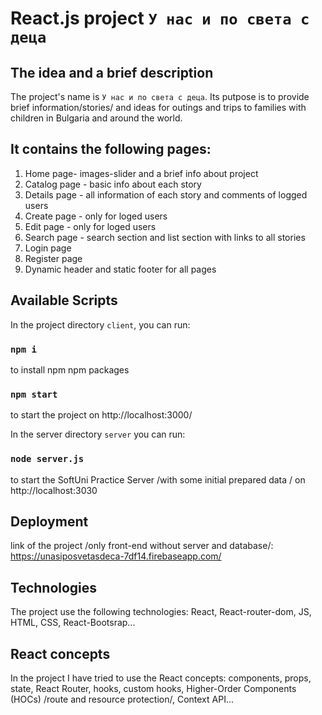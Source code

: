 # React.js project `У нас и по света с деца`

## The idea and  a brief description
Thе project's name is `У нас и по света с деца`. Its putpose is to provide brief information/stories/ and ideas for outings and trips to families with children in Bulgaria and around the world.

## It contains the following pages:

1. Home page- images-slider and a brief info about project
2. Catalog page - basic info about each story
3. Details page - all information of each story and comments of logged users 
4. Create page - only for loged users
5. Edit page - only for loged users
6. Search page - search section and list section with links to all stories
7. Login page
8. Register page
9. Dynamic header and static footer for all pages 

## Available Scripts
In the project directory `client`, you can run:
### `npm i`
to install npm npm packages
### `npm start`
to start the project on http://localhost:3000/

In the server directory `server` you can run:
### `node server.js`
to start the SoftUni Practice Server /with some initial prepared data / on http://localhost:3030

## Deployment
link of the project /only front-end without server and database/:
https://unasiposvetasdeca-7df14.firebaseapp.com/

##  Technologies
The  project use the following technologies: React, React-router-dom, JS, HTML, CSS, React-Bootsrap...

## React concepts
In the project I have tried to use the React concepts: components, props, state, React Router, hooks, custom hooks, Higher-Order Components (HOCs) /route and resource protection/, Context API...

